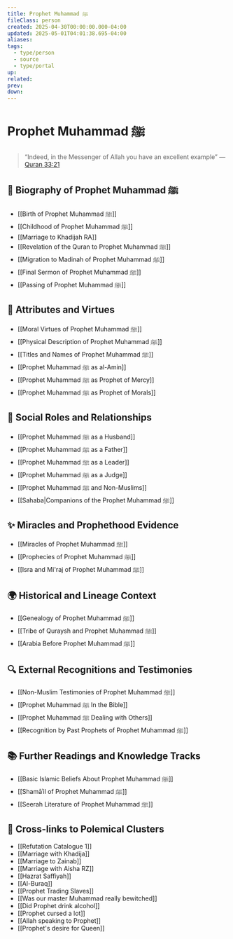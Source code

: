 ```yaml
---
title: Prophet Muhammad ﷺ
fileClass: person
created: 2025-04-30T00:00:00.000-04:00
updated: 2025-05-01T04:01:38.695-04:00
aliases: 
tags: 
  - type/person
  - source
  - type/portal 
up: 
related: 
prev: 
down: 
---
```


# Prophet Muhammad ﷺ

> “Indeed, in the Messenger of Allah you have an excellent example” — [Quran 33:21](https://quran.com/33/21)

## 📘 Biography of Prophet Muhammad ﷺ

- [[Birth of Prophet Muhammad ﷺ]]
- [[Childhood of Prophet Muhammad ﷺ]]
- [[Marriage to Khadijah RA]]
- [[Revelation of the Quran to Prophet Muhammad ﷺ]]
- [[Migration to Madinah of Prophet Muhammad ﷺ]]
- [[Final Sermon of Prophet Muhammad ﷺ]]
- [[Passing of Prophet Muhammad ﷺ]]

## 🧠 Attributes and Virtues

- [[Moral Virtues of Prophet Muhammad ﷺ]]
- [[Physical Description of Prophet Muhammad ﷺ]]
- [[Titles and Names of Prophet Muhammad ﷺ]]
- [[Prophet Muhammad ﷺ as al-Amin]]
- [[Prophet Muhammad ﷺ as Prophet of Mercy]]
- [[Prophet Muhammad ﷺ as Prophet of Morals]]

## 👥 Social Roles and Relationships

- [[Prophet Muhammad ﷺ as a Husband]]
- [[Prophet Muhammad ﷺ as a Father]]
- [[Prophet Muhammad ﷺ as a Leader]]
- [[Prophet Muhammad ﷺ as a Judge]]
- [[Prophet Muhammad ﷺ and Non-Muslims]]
- [[Sahaba|Companions of the Prophet Muhammad ﷺ]]

## ✨ Miracles and Prophethood Evidence

- [[Miracles of Prophet Muhammad ﷺ]]
- [[Prophecies of Prophet Muhammad ﷺ]]
- [[Isra and Mi'raj of Prophet Muhammad ﷺ]]

## 🌍 Historical and Lineage Context

- [[Genealogy of Prophet Muhammad ﷺ]]
- [[Tribe of Quraysh and Prophet Muhammad ﷺ]]
- [[Arabia Before Prophet Muhammad ﷺ]]

## 🔍 External Recognitions and Testimonies

- [[Non-Muslim Testimonies of Prophet Muhammad ﷺ]]
- [[Prophet Muhammad ﷺ In the Bible]]
- [[Prophet Muhammad ﷺ Dealing with Others]]
- [[Recognition by Past Prophets of Prophet Muhammad ﷺ]]

## 📚 Further Readings and Knowledge Tracks

- [[Basic Islamic Beliefs About Prophet Muhammad ﷺ]]
- [[Shamāʾil of Prophet Muhammad ﷺ]]
- [[Seerah Literature of Prophet Muhammad ﷺ]]

## 📎 Cross-links to Polemical Clusters

- [[Refutation Catalogue 1]]
- [[Marriage with Khadija]]
- [[Marriage to Zainab]]
- [[Marriage with Aisha RZ]]
- [[Hazrat Saffiyah]]
- [[Al-Buraq]]
- [[Prophet Trading Slaves]]
- [[Was our master Muhammad really bewitched]]
- [[Did Prophet drink alcohol]]
- [[Prophet cursed a lot]]
- [[Allah speaking to Prophet]]
- [[Prophet's desire for Queen]]